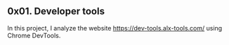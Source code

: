 ## 0x01. Developer tools

In this project, I analyze the website https://dev-tools.alx-tools.com/ using Chrome DevTools.

